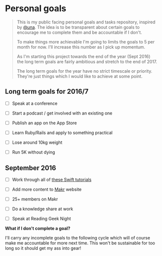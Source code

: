 # Personal goals

> This is my public facing personal goals and tasks repository, inspired by [@una](https://github.com/una/personal-goals). The idea is to be transparent about certain goals to encourage me to complete them and be accountable if I don't.
>
> To make things more achievable I'm going to limits the goals to 5 per month for now. I'll increase this number as I pick up momentum.
>
> As I'm starting this project towards the end of the year (Sept 2016) the long term goals are fairly ambitious and stretch to the end of 2017.
> 
> The long term goals for the year have no strict timescale or priority. They're just things which I would like to achieve at some point.




## Long term goals for 2016/7
- [ ] Speak at a conference
- [ ] Start a podcast / get involved with an existing one
- [ ] Publish an app on the App Store
- [ ] Learn Ruby/Rails and apply to something practical
- [ ] Lose around 10kg weight
- [ ] Run 5K without dying




## September 2016
- [ ] Work through all of [these Swift tutorials](http://samvlu.com/tutorials.html)
- [ ] Add more content to [Makr](https://github.com/ajaykarwal/makr) website
- [ ] 25+ members on Makr
- [ ] Do a knowledge share at work
- [ ] Speak at Reading Geek Night




**What if I don't complete a goal?**

I'll carry any incomplete goals to the following cycle which will of course make me accountable for more next time. This won't be sustainable for too long so it should get my ass into gear!
